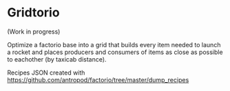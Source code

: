 # Gridtorio

(Work in progress)

Optimize a factorio base into a grid that builds every item needed to launch a
rocket and places producers and consumers of items as close as possible to
eachother (by taxicab distance).

Recipes JSON created with https://github.com/antropod/factorio/tree/master/dump_recipes

